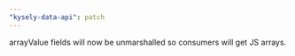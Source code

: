 ```yaml
---
"kysely-data-api": patch
---
```


arrayValue fields will now be unmarshalled so consumers will get JS arrays.
